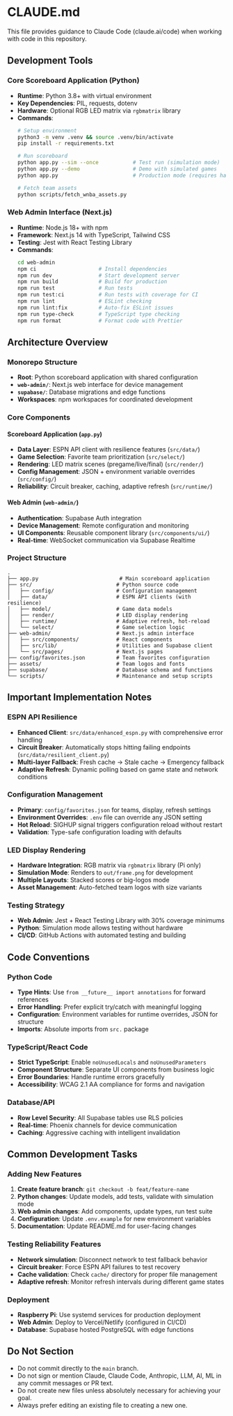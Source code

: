 # CLAUDE.md

This file provides guidance to Claude Code (claude.ai/code) when working with code in this repository.

## Development Tools

### Core Scoreboard Application (Python)
- **Runtime**: Python 3.8+ with virtual environment
- **Key Dependencies**: PIL, requests, dotenv
- **Hardware**: Optional RGB LED matrix via `rgbmatrix` library
- **Commands**:
  ```bash
  # Setup environment
  python3 -m venv .venv && source .venv/bin/activate
  pip install -r requirements.txt
  
  # Run scoreboard
  python app.py --sim --once           # Test run (simulation mode)
  python app.py --demo                 # Demo with simulated games
  python app.py                        # Production mode (requires hardware)
  
  # Fetch team assets
  python scripts/fetch_wnba_assets.py
  ```

### Web Admin Interface (Next.js)
- **Runtime**: Node.js 18+ with npm
- **Framework**: Next.js 14 with TypeScript, Tailwind CSS
- **Testing**: Jest with React Testing Library
- **Commands**:
  ```bash
  cd web-admin
  npm ci                    # Install dependencies
  npm run dev               # Start development server
  npm run build             # Build for production
  npm run test              # Run tests
  npm run test:ci           # Run tests with coverage for CI
  npm run lint              # ESLint checking
  npm run lint:fix          # Auto-fix ESLint issues
  npm run type-check        # TypeScript type checking
  npm run format            # Format code with Prettier
  ```

## Architecture Overview

### Monorepo Structure
- **Root**: Python scoreboard application with shared configuration
- **`web-admin/`**: Next.js web interface for device management
- **`supabase/`**: Database migrations and edge functions
- **Workspaces**: npm workspaces for coordinated development

### Core Components

#### Scoreboard Application (`app.py`)
- **Data Layer**: ESPN API client with resilience features (`src/data/`)
- **Game Selection**: Favorite team prioritization (`src/select/`)
- **Rendering**: LED matrix scenes (pregame/live/final) (`src/render/`)
- **Config Management**: JSON + environment variable overrides (`src/config/`)
- **Reliability**: Circuit breaker, caching, adaptive refresh (`src/runtime/`)

#### Web Admin (`web-admin/`)
- **Authentication**: Supabase Auth integration
- **Device Management**: Remote configuration and monitoring
- **UI Components**: Reusable component library (`src/components/ui/`)
- **Real-time**: WebSocket communication via Supabase Realtime

### Project Structure
```
.
├── app.py                          # Main scoreboard application
├── src/                           # Python source code
│   ├── config/                    # Configuration management
│   ├── data/                      # ESPN API clients (with resilience)
│   ├── model/                     # Game data models
│   ├── render/                    # LED display rendering
│   ├── runtime/                   # Adaptive refresh, hot-reload
│   └── select/                    # Game selection logic
├── web-admin/                     # Next.js admin interface
│   ├── src/components/            # React components
│   ├── src/lib/                   # Utilities and Supabase client
│   └── src/pages/                 # Next.js pages
├── config/favorites.json          # Team favorites configuration
├── assets/                        # Team logos and fonts
├── supabase/                      # Database schema and functions
└── scripts/                       # Maintenance and setup scripts
```

## Important Implementation Notes

### ESPN API Resilience
- **Enhanced Client**: `src/data/enhanced_espn.py` with comprehensive error handling
- **Circuit Breaker**: Automatically stops hitting failing endpoints (`src/data/resilient_client.py`)
- **Multi-layer Fallback**: Fresh cache → Stale cache → Emergency fallback
- **Adaptive Refresh**: Dynamic polling based on game state and network conditions

### Configuration Management
- **Primary**: `config/favorites.json` for teams, display, refresh settings
- **Environment Overrides**: `.env` file can override any JSON setting
- **Hot Reload**: SIGHUP signal triggers configuration reload without restart
- **Validation**: Type-safe configuration loading with defaults

### LED Display Rendering
- **Hardware Integration**: RGB matrix via `rgbmatrix` library (Pi only)
- **Simulation Mode**: Renders to `out/frame.png` for development
- **Multiple Layouts**: Stacked scores or big-logos mode
- **Asset Management**: Auto-fetched team logos with size variants

### Testing Strategy
- **Web Admin**: Jest + React Testing Library with 30% coverage minimums
- **Python**: Simulation mode allows testing without hardware
- **CI/CD**: GitHub Actions with automated testing and building

## Code Conventions

### Python Code
- **Type Hints**: Use `from __future__ import annotations` for forward references
- **Error Handling**: Prefer explicit try/catch with meaningful logging
- **Configuration**: Environment variables for runtime overrides, JSON for structure
- **Imports**: Absolute imports from `src.` package

### TypeScript/React Code
- **Strict TypeScript**: Enable `noUnusedLocals` and `noUnusedParameters`
- **Component Structure**: Separate UI components from business logic
- **Error Boundaries**: Handle runtime errors gracefully
- **Accessibility**: WCAG 2.1 AA compliance for forms and navigation

### Database/API
- **Row Level Security**: All Supabase tables use RLS policies
- **Real-time**: Phoenix channels for device communication
- **Caching**: Aggressive caching with intelligent invalidation

## Common Development Tasks

### Adding New Features
1. **Create feature branch**: `git checkout -b feat/feature-name`
2. **Python changes**: Update models, add tests, validate with simulation mode
3. **Web admin changes**: Add components, update types, run test suite
4. **Configuration**: Update `.env.example` for new environment variables
5. **Documentation**: Update README.md for user-facing changes

### Testing Reliability Features
- **Network simulation**: Disconnect network to test fallback behavior
- **Circuit breaker**: Force ESPN API failures to test recovery
- **Cache validation**: Check `cache/` directory for proper file management
- **Adaptive refresh**: Monitor refresh intervals during different game states

### Deployment
- **Raspberry Pi**: Use systemd services for production deployment
- **Web Admin**: Deploy to Vercel/Netlify (configured in CI/CD)
- **Database**: Supabase hosted PostgreSQL with edge functions

## Do Not Section
- Do not commit directly to the `main` branch.
- Do not sign or mention Claude, Claude Code, Anthropic, LLM, AI, ML in any commit messages or PR text.
- Do not create new files unless absolutely necessary for achieving your goal.
- Always prefer editing an existing file to creating a new one.